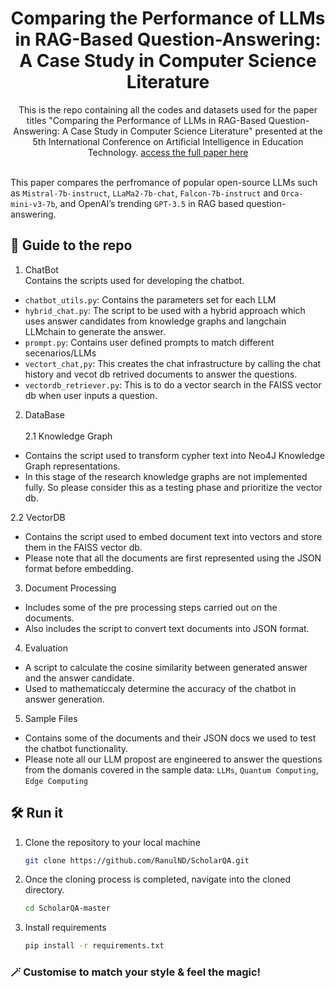 
<div align="center">
  <h1>Comparing the Performance of LLMs in RAG-Based Question-Answering: A Case Study in Computer Science Literature</h1>

  This is the repo containing all the codes and datasets used for the paper titles "Comparing the Performance of LLMs in RAG-Based Question-Answering: A Case Study in Computer Science Literature" presented at the 5th International Conference on Artificial Intelligence in Education Technology. [access the full paper here](10.1007/978-981-97-9255-9_26)
  <br></br>  
</div>

This paper compares the perfromance of popular open-source LLMs such as `Mistral-7b-instruct`, `LLaMa2-7b-chat`, `Falcon-7b-instruct` and `Orca-mini-v3-7b`, and OpenAI’s trending `GPT-3.5` in RAG based question-answering.

## 🌟 Guide to the repo

1. ChatBot<br>
Contains the scripts used for developing the chatbot.
- `chatbot_utils.py`: Contains the parameters set for each LLM
- `hybrid_chat.py`: The script to be used with a hybrid approach which uses answer candidates from knowledge graphs and langchain LLMchain to generate the answer.
- `prompt.py`: Contains user defined prompts to match different secenarios/LLMs
- `vectort_chat,py`: This creates the chat infrastructure by calling the chat history and vecot db retrived documents to answer the questions.
- `vectordb_retriever.py`:  This is to do a vector search in the FAISS vector db when user inputs a question.

2. DataBase <br> <br>
  2.1 Knowledge Graph
  -   Contains the script used to transform cypher text into Neo4J Knowledge Graph representations.<br>
  -   In this stage of the research knowledge graphs are not implemented fully. So please consider this as a testing phase and prioritize the vector db.

  2.2 VectorDB
  
  - Contains the script used to embed document text into vectors and store them in the FAISS vector db.
  - Please note that all the documents are first represented using the JSON format before embedding.
 
3. Document Processing
- Includes some of the pre processing steps carried out on the documents.
- Also includes the script to convert text documents into JSON format.

4. Evaluation
- A script to calculate the cosine similarity between generated answer and the answer candidate.
- Used to mathematiccaly determine the accuracy of the chatbot in answer generation.

5. Sample Files
- Contains some of the documents and their JSON docs we used to test the chatbot functionality.
- Please note all our LLM propost are engineered to answer the questions from the domanis covered in the sample data: `LLMs`, `Quantum Computing`, `Edge Computing`

## 🛠 Run it

1. Clone the repository to your local machine

   ```sh
   git clone https://github.com/RanulND/ScholarQA.git
   ```

2. Once the cloning process is completed, navigate into the cloned directory.

   ```sh
   cd ScholarQA-master
   ```

3. Install requirements

   ```sh
   pip install -r requirements.txt
   ```

### 🪄 Customise to match your style & feel the magic!
